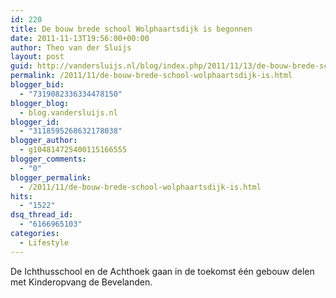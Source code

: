 ```yaml
---
id: 220
title: De bouw brede school Wolphaartsdijk is begonnen
date: 2011-11-13T19:56:00+00:00
author: Theo van der Sluijs
layout: post
guid: http://vandersluijs.nl/blog/index.php/2011/11/13/de-bouw-brede-school-wolphaartsdijk-is/
permalink: /2011/11/de-bouw-brede-school-wolphaartsdijk-is.html
blogger_bid:
  - "7319082336334478150"
blogger_blog:
  - blog.vandersluijs.nl
blogger_id:
  - "3118595268632178038"
blogger_author:
  - g104814725400115166555
blogger_comments:
  - "0"
blogger_permalink:
  - /2011/11/de-bouw-brede-school-wolphaartsdijk-is.html
hits:
  - "1522"
dsq_thread_id:
  - "6166965103"
categories:
  - Lifestyle
---
```

De Ichthusschool en de Achthoek gaan in de toekomst één gebouw delen met Kinderopvang de Bevelanden.